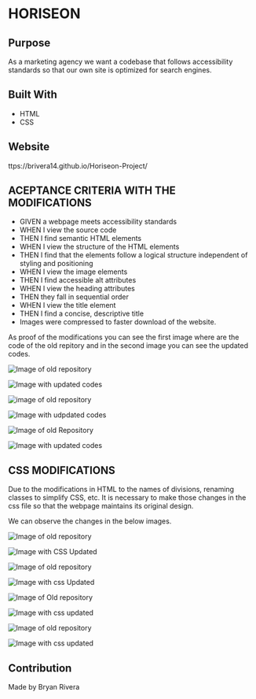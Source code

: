 # HORISEON

## Purpose
As a marketing agency we want a codebase that follows accessibility standards so that our own site is optimized for search engines.

## Built With
* HTML
* CSS

## Website
ttps://brivera14.github.io/Horiseon-Project/

## ACEPTANCE CRITERIA WITH THE MODIFICATIONS

* GIVEN a webpage meets accessibility standards
* WHEN I view the source code
* THEN I find semantic HTML elements
* WHEN I view the structure of the HTML elements
* THEN I find that the elements follow a logical structure independent of styling and positioning
* WHEN I view the image elements
* THEN I find accessible alt attributes
* WHEN I view the heading attributes
* THEN they fall in sequential order
* WHEN I view the title element
* THEN I find a concise, descriptive title
* Images were compressed to faster download of the website.

As proof of the modifications you can see the first image where are the code of the old repitory
and in the second image you can see the updated codes.

![Image of old repository](https://user-images.githubusercontent.com/66097407/84576132-6929fd00-ad80-11ea-94ef-315095e2fa19.png "We can see in this image the HTML structure is not in orden, it is not using the proper attributes like <header><nav>, also the website does not have a correct name in <title> and there are no comments to specify what the code represent")

![Image with updated codes](https://user-images.githubusercontent.com/66097407/84576261-5106ad80-ad81-11ea-991d-61f224a5b82d.png "In this image we can observe the issues mentioned before fixed")

![image of old repository](https://user-images.githubusercontent.com/66097407/84576327-ec981e00-ad81-11ea-957b-87217e13901a.png "In this image we can see that sections are separated by <div> where it should be <Section> in the case of Hero and in the benefit section should be <Article> to wrap everything that is inside as a child box of parent <article>. Also the images does not have the description in alt attribute")

![Image with udpdated codes](https://user-images.githubusercontent.com/66097407/84576415-9f687c00-ad82-11ea-9fe2-01ae6a526f22.png "In this image we can observe the issues mentioned before fixed")

![Image of old Repository](https://user-images.githubusercontent.com/66097407/84576487-130a8900-ad83-11ea-9f40-87348163d6f8.png "In this image we can see that benefits need to be stablish as <section>, also the images needs alt attribute. The class footer needs to be replace by <footer> ")

![Image with updated codes](https://user-images.githubusercontent.com/66097407/84576555-91ffc180-ad83-11ea-827d-e6e4af1d0988.png "In this image we can observe the issues mentioned before fixed")

## CSS MODIFICATIONS

Due to the modifications in HTML to the names of divisions, renaming classes to simplify CSS, etc. 
It is necessary to make those changes in the css file so that the webpage maintains its original design.

We can observe the changes in the below images.

![Image of old repository](https://user-images.githubusercontent.com/66097407/84576693-c0ca6780-ad84-11ea-91c7-19eece7159c0.png)

![Image with CSS Updated](https://user-images.githubusercontent.com/66097407/84576723-fff8b880-ad84-11ea-8894-1b37353736d4.png "We can observe added comments and modification to the header section")

![Image of old repository](https://user-images.githubusercontent.com/66097407/84576791-6251b900-ad85-11ea-98c2-3f2104e0b2a8.png)

![Image with css Updated](https://user-images.githubusercontent.com/66097407/84576828-8c0ae000-ad85-11ea-9caa-ba0b65c76ada.png)

![Image of Old repository](https://user-images.githubusercontent.com/66097407/84576877-e4da7880-ad85-11ea-869e-df6a02cdfc5b.png)

![Image with css updated](https://user-images.githubusercontent.com/66097407/84576910-22d79c80-ad86-11ea-9118-b60be6ee2ab9.png "We can observe in this image that we reduced many css rules that are in the previous picture, because the instructions are the same so we could fix that by givin the same class name in the index.html to those sections")

![Image of old repository](https://user-images.githubusercontent.com/66097407/84577011-d0e34680-ad86-11ea-9764-f6d19f686297.png)

![Image with css updated](https://user-images.githubusercontent.com/66097407/84577037-fa9c6d80-ad86-11ea-9c07-ca08274570f3.png "We can observe the modification to the Rule footer")

## Contribution
Made by Bryan Rivera
